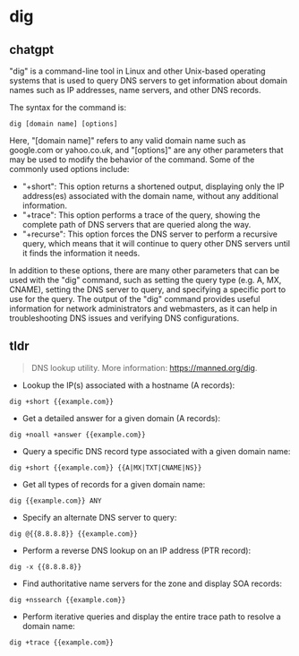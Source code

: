 # dig 
## chatgpt 
"dig" is a command-line tool in Linux and other Unix-based operating systems that is used to query DNS servers to get information about domain names such as IP addresses, name servers, and other DNS records. 

The syntax for the command is: 

```
dig [domain name] [options]
```

Here, "[domain name]" refers to any valid domain name such as google.com or yahoo.co.uk, and "[options]" are any other parameters that may be used to modify the behavior of the command. Some of the commonly used options include:

- "+short": This option returns a shortened output, displaying only the IP address(es) associated with the domain name, without any additional information.
- "+trace": This option performs a trace of the query, showing the complete path of DNS servers that are queried along the way.
- "+recurse": This option forces the DNS server to perform a recursive query, which means that it will continue to query other DNS servers until it finds the information it needs.

In addition to these options, there are many other parameters that can be used with the "dig" command, such as setting the query type (e.g. A, MX, CNAME), setting the DNS server to query, and specifying a specific port to use for the query. The output of the "dig" command provides useful information for network administrators and webmasters, as it can help in troubleshooting DNS issues and verifying DNS configurations. 

## tldr 
 
> DNS lookup utility.
> More information: <https://manned.org/dig>.

- Lookup the IP(s) associated with a hostname (A records):

`dig +short {{example.com}}`

- Get a detailed answer for a given domain (A records):

`dig +noall +answer {{example.com}}`

- Query a specific DNS record type associated with a given domain name:

`dig +short {{example.com}} {{A|MX|TXT|CNAME|NS}}`

- Get all types of records for a given domain name:

`dig {{example.com}} ANY`

- Specify an alternate DNS server to query:

`dig @{{8.8.8.8}} {{example.com}}`

- Perform a reverse DNS lookup on an IP address (PTR record):

`dig -x {{8.8.8.8}}`

- Find authoritative name servers for the zone and display SOA records:

`dig +nssearch {{example.com}}`

- Perform iterative queries and display the entire trace path to resolve a domain name:

`dig +trace {{example.com}}`
